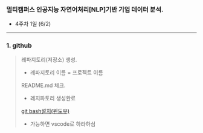 ### 멀티캠퍼스 인공지능 자연어처리[NLP]기반 기업 데이터 분석.
- 4주차 1일 (6/2)
---
### 1. github
> 레파지토리(저장소) 생성.
> - 레파지토리 이름 = 프로젝트 이름
>
> README.md 체크.
> - 레지파토리 생성완료
>
> [git bash설치(윈도우)](https://git-scm.com/book/ko/v2/%EC%8B%9C%EC%9E%91%ED%95%98%EA%B8%B0-Git-%EC%84%A4%EC%B9%98)
> - 가능하면 vscode로 하라하심



